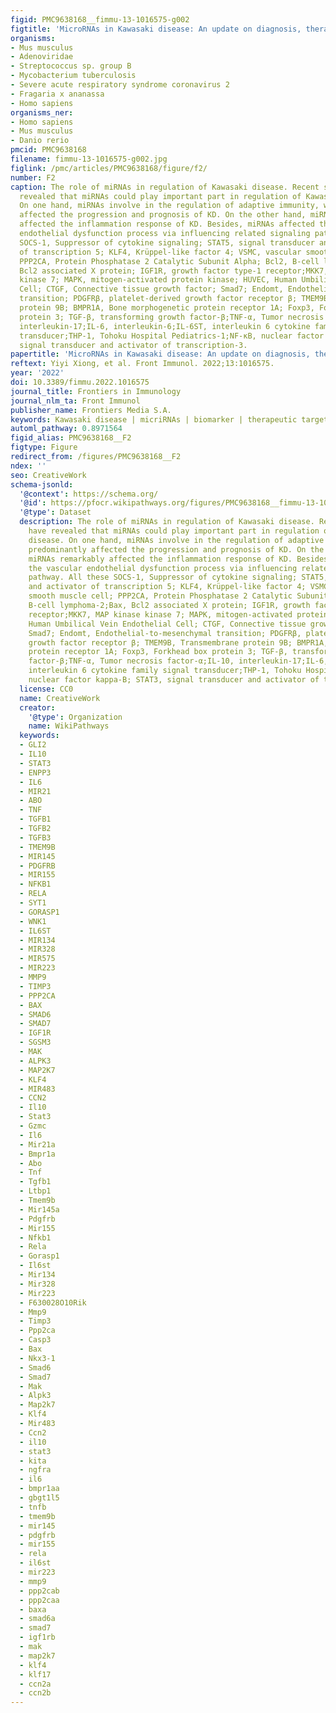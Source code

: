 ```yaml
---
figid: PMC9638168__fimmu-13-1016575-g002
figtitle: 'MicroRNAs in Kawasaki disease: An update on diagnosis, therapy and monitoring'
organisms:
- Mus musculus
- Adenoviridae
- Streptococcus sp. group B
- Mycobacterium tuberculosis
- Severe acute respiratory syndrome coronavirus 2
- Fragaria x ananassa
- Homo sapiens
organisms_ner:
- Homo sapiens
- Mus musculus
- Danio rerio
pmcid: PMC9638168
filename: fimmu-13-1016575-g002.jpg
figlink: /pmc/articles/PMC9638168/figure/f2/
number: F2
caption: The role of miRNAs in regulation of Kawasaki disease. Recent studies have
  revealed that miRNAs could play important part in regulation of Kawasaki disease.
  On one hand, miRNAs involve in the regulation of adaptive immunity, which predominantly
  affected the progression and prognosis of KD. On the other hand, miRNAs remarkably
  affected the inflammation response of KD. Besides, miRNAs affected the vascular
  endothelial dysfunction process via influencing related signaling pathway. All these
  SOCS-1, Suppressor of cytokine signaling; STAT5, signal transducer and activator
  of transcription 5; KLF4, Krüppel-like factor 4; VSMC, vascular smooth muscle cell;
  PPP2CA, Protein Phosphatase 2 Catalytic Subunit Alpha; Bcl2, B-cell lymphoma-2;Bax,
  Bcl2 associated X protein; IGF1R, growth factor type-1 receptor;MKK7, MAP kinase
  kinase 7; MAPK, mitogen-activated protein kinase; HUVEC, Human Umbilical Vein Endothelial
  Cell; CTGF, Connective tissue growth factor; Smad7; Endomt, Endothelial-to-mesenchymal
  transition; PDGFRβ, platelet-derived growth factor receptor β; TMEM9B, Transmembrane
  protein 9B; BMPR1A, Bone morphogenetic protein receptor 1A; Foxp3, Forkhead box
  protein 3; TGF-β, transforming growth factor-β;TNF-α, Tumor necrosis factor-α;IL-10,
  interleukin-17;IL-6, interleukin-6;IL-6ST, interleukin 6 cytokine family signal
  transducer;THP-1, Tohoku Hospital Pediatrics-1;NF-κB, nuclear factor kappa-B; STAT3,
  signal transducer and activator of transcription-3.
papertitle: 'MicroRNAs in Kawasaki disease: An update on diagnosis, therapy and monitoring.'
reftext: Yiyi Xiong, et al. Front Immunol. 2022;13:1016575.
year: '2022'
doi: 10.3389/fimmu.2022.1016575
journal_title: Frontiers in Immunology
journal_nlm_ta: Front Immunol
publisher_name: Frontiers Media S.A.
keywords: Kawasaki disease | micriRNAs | biomarker | therapeutic target | prognosis
automl_pathway: 0.8971564
figid_alias: PMC9638168__F2
figtype: Figure
redirect_from: /figures/PMC9638168__F2
ndex: ''
seo: CreativeWork
schema-jsonld:
  '@context': https://schema.org/
  '@id': https://pfocr.wikipathways.org/figures/PMC9638168__fimmu-13-1016575-g002.html
  '@type': Dataset
  description: The role of miRNAs in regulation of Kawasaki disease. Recent studies
    have revealed that miRNAs could play important part in regulation of Kawasaki
    disease. On one hand, miRNAs involve in the regulation of adaptive immunity, which
    predominantly affected the progression and prognosis of KD. On the other hand,
    miRNAs remarkably affected the inflammation response of KD. Besides, miRNAs affected
    the vascular endothelial dysfunction process via influencing related signaling
    pathway. All these SOCS-1, Suppressor of cytokine signaling; STAT5, signal transducer
    and activator of transcription 5; KLF4, Krüppel-like factor 4; VSMC, vascular
    smooth muscle cell; PPP2CA, Protein Phosphatase 2 Catalytic Subunit Alpha; Bcl2,
    B-cell lymphoma-2;Bax, Bcl2 associated X protein; IGF1R, growth factor type-1
    receptor;MKK7, MAP kinase kinase 7; MAPK, mitogen-activated protein kinase; HUVEC,
    Human Umbilical Vein Endothelial Cell; CTGF, Connective tissue growth factor;
    Smad7; Endomt, Endothelial-to-mesenchymal transition; PDGFRβ, platelet-derived
    growth factor receptor β; TMEM9B, Transmembrane protein 9B; BMPR1A, Bone morphogenetic
    protein receptor 1A; Foxp3, Forkhead box protein 3; TGF-β, transforming growth
    factor-β;TNF-α, Tumor necrosis factor-α;IL-10, interleukin-17;IL-6, interleukin-6;IL-6ST,
    interleukin 6 cytokine family signal transducer;THP-1, Tohoku Hospital Pediatrics-1;NF-κB,
    nuclear factor kappa-B; STAT3, signal transducer and activator of transcription-3.
  license: CC0
  name: CreativeWork
  creator:
    '@type': Organization
    name: WikiPathways
  keywords:
  - GLI2
  - IL10
  - STAT3
  - ENPP3
  - IL6
  - MIR21
  - ABO
  - TNF
  - TGFB1
  - TGFB2
  - TGFB3
  - TMEM9B
  - MIR145
  - PDGFRB
  - MIR155
  - NFKB1
  - RELA
  - SYT1
  - GORASP1
  - WNK1
  - IL6ST
  - MIR134
  - MIR328
  - MIR575
  - MIR223
  - MMP9
  - TIMP3
  - PPP2CA
  - BAX
  - SMAD6
  - SMAD7
  - IGF1R
  - SGSM3
  - MAK
  - ALPK3
  - MAP2K7
  - KLF4
  - MIR483
  - CCN2
  - Il10
  - Stat3
  - Gzmc
  - Il6
  - Mir21a
  - Bmpr1a
  - Abo
  - Tnf
  - Tgfb1
  - Ltbp1
  - Tmem9b
  - Mir145a
  - Pdgfrb
  - Mir155
  - Nfkb1
  - Rela
  - Gorasp1
  - Il6st
  - Mir134
  - Mir328
  - Mir223
  - F630028O10Rik
  - Mmp9
  - Timp3
  - Ppp2ca
  - Casp3
  - Bax
  - Nkx3-1
  - Smad6
  - Smad7
  - Mak
  - Alpk3
  - Map2k7
  - Klf4
  - Mir483
  - Ccn2
  - il10
  - stat3
  - kita
  - ngfra
  - il6
  - bmpr1aa
  - gbgt1l5
  - tnfb
  - tmem9b
  - mir145
  - pdgfrb
  - mir155
  - rela
  - il6st
  - mir223
  - mmp9
  - ppp2cab
  - ppp2caa
  - baxa
  - smad6a
  - smad7
  - igf1rb
  - mak
  - map2k7
  - klf4
  - klf17
  - ccn2a
  - ccn2b
---
```

